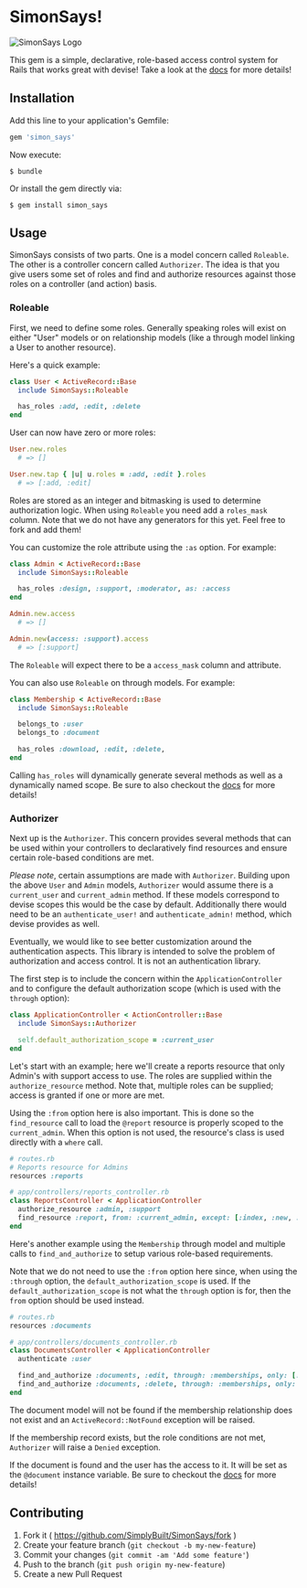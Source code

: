 # SimonSays!

![SimonSays
Logo](https://raw.githubusercontent.com/SimplyBuilt/SimonSays/master/SimonSays.png)

This gem is a simple, declarative, role-based access control system for Rails that
works great with devise! Take a look at the
[docs](http://www.rubydoc.info/github/SimplyBuilt/SimonSays/) for more details!

## Installation

Add this line to your application's Gemfile:

```ruby
gem 'simon_says'
```

Now execute:

    $ bundle

Or install the gem directly via:

    $ gem install simon_says

## Usage

SimonSays consists of two parts. One is a model concern called
`Roleable`. The other is a controller concern called `Authorizer`. The
idea is that you give users some set of roles and find and authorize
resources against those roles on a controller (and action) basis.

### Roleable

First, we need to define some roles. Generally speaking roles will exist on
either "User" models or on relationship models (like a through model linking a
User to another resource).

Here's a quick example:

```ruby
class User < ActiveRecord::Base
  include SimonSays::Roleable

  has_roles :add, :edit, :delete
end
```

User can now have zero or more roles:

```ruby
User.new.roles
  # => []

User.new.tap { |u| u.roles = :add, :edit }.roles
  # => [:add, :edit]
```

Roles are stored as an integer and bitmasking is used to determine
authorization logic. When using `Roleable` you need add a `roles_mask`
column. Note that we do not have any generators for this yet.  Feel
free to fork and add them!

You can customize the role attribute using the `:as` option. For
example:

```ruby
class Admin < ActiveRecord::Base
  include SimonSays::Roleable

  has_roles :design, :support, :moderator, as: :access
end

Admin.new.access
  # => []

Admin.new(access: :support).access
  # => [:support]
```

The `Roleable` will expect there to be a `access_mask` column and
attribute.

You can also use `Roleable` on through models. For example:

```ruby
class Membership < ActiveRecord::Base
  include SimonSays::Roleable

  belongs_to :user
  belongs_to :document

  has_roles :download, :edit, :delete,
end
```

Calling `has_roles` will dynamically generate several methods as well as
a dynamically named scope. Be sure to also checkout the
[docs](http://simplybuilt.github.io/SimonSays/SimonSays/Roleable/ClassMethods.html)
for more details!

### Authorizer

Next up is the `Authorizer`. This concern provides several methods that
can be used within your controllers to declaratively find resources and
ensure certain role-based conditions are met.

*Please note*, certain assumptions are made with `Authorizer`. Building
upon the above `User` and `Admin` models, `Authorizer` would assume
there is a `current_user` and `current_admin` method. If these models
correspond to devise scopes this would be the case by default.
Additionally there would need to be an `authenticate_user!` and
`authenticate_admin!` method, which devise provides as well.

Eventually, we would like to see better customization around the
authentication aspects. This library is intended to solve the problem of
authorization and access control. It is not an authentication library.

The first step is to include the concern within the
`ApplicationController` and to configure the default authorization
scope (which is used with the `through` option):

```ruby
class ApplicationController < ActionController::Base
  include SimonSays::Authorizer

  self.default_authorization_scope = :current_user
end
```

Let's start with an example; here we'll create a reports resource that
only Admin's with support access to use. The roles are supplied within
the `authorize_resource` method. Note that, multiple roles can be
supplied; access is granted if one or more are met.

Using the `:from` option here is also important. This is done so the
`find_resource` call to load the `@report` resource is properly scoped
to the `current_admin`. When this option is not used, the resource's
class is used directly with a `where` call.

```ruby
# routes.rb
# Reports resource for Admins
resources :reports

# app/controllers/reports_controller.rb
class ReportsController < ApplicationController
  authorize_resource :admin, :support
  find_resource :report, from: :current_admin, except: [:index, :new, :create]
end
```

Here's another example using the `Membership` through model and multiple
calls to `find_and_authorize` to setup various role-based requirements.

Note that we do not need to use the `:from` option here since, when
using the `:through` option, the `default_authorization_scope` is used.
If the `default_authorization_scope` is not what the `through` option is
for, then the `from` option should be used instead.

```ruby
# routes.rb
resources :documents

# app/controllers/documents_controller.rb
class DocumentsController < ApplicationController
  authenticate :user

  find_and_authorize :documents, :edit, through: :memberships, only: [:edit, :update]
  find_and_authorize :documents, :delete, through: :memberships, only: :destroy
end
```

The document model will not be found if the membership relationship does
not exist and an `ActiveRecord::NotFound` exception will be raised.

If the membership record exists, but the role conditions are not met,
`Authorizer` will raise a `Denied` exception.

If the document is found and the user has the access to it. It will be
set as the `@document` instance variable. Be sure to checkout the
[docs](http://simplybuilt.github.io/SimonSays/SimonSays/Authorizer/ClassMethods.html)
for more details!

## Contributing

1. Fork it ( https://github.com/SimplyBuilt/SimonSays/fork )
2. Create your feature branch (`git checkout -b my-new-feature`)
3. Commit your changes (`git commit -am 'Add some feature'`)
4. Push to the branch (`git push origin my-new-feature`)
5. Create a new Pull Request
